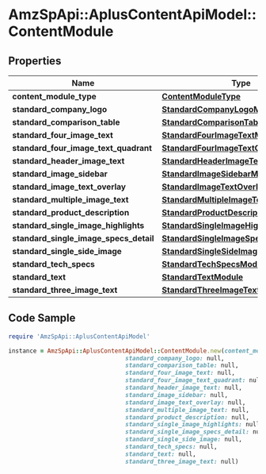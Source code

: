 # AmzSpApi::AplusContentApiModel::ContentModule

## Properties

Name | Type | Description | Notes
------------ | ------------- | ------------- | -------------
**content_module_type** | [**ContentModuleType**](ContentModuleType.md) |  | 
**standard_company_logo** | [**StandardCompanyLogoModule**](StandardCompanyLogoModule.md) |  | [optional] 
**standard_comparison_table** | [**StandardComparisonTableModule**](StandardComparisonTableModule.md) |  | [optional] 
**standard_four_image_text** | [**StandardFourImageTextModule**](StandardFourImageTextModule.md) |  | [optional] 
**standard_four_image_text_quadrant** | [**StandardFourImageTextQuadrantModule**](StandardFourImageTextQuadrantModule.md) |  | [optional] 
**standard_header_image_text** | [**StandardHeaderImageTextModule**](StandardHeaderImageTextModule.md) |  | [optional] 
**standard_image_sidebar** | [**StandardImageSidebarModule**](StandardImageSidebarModule.md) |  | [optional] 
**standard_image_text_overlay** | [**StandardImageTextOverlayModule**](StandardImageTextOverlayModule.md) |  | [optional] 
**standard_multiple_image_text** | [**StandardMultipleImageTextModule**](StandardMultipleImageTextModule.md) |  | [optional] 
**standard_product_description** | [**StandardProductDescriptionModule**](StandardProductDescriptionModule.md) |  | [optional] 
**standard_single_image_highlights** | [**StandardSingleImageHighlightsModule**](StandardSingleImageHighlightsModule.md) |  | [optional] 
**standard_single_image_specs_detail** | [**StandardSingleImageSpecsDetailModule**](StandardSingleImageSpecsDetailModule.md) |  | [optional] 
**standard_single_side_image** | [**StandardSingleSideImageModule**](StandardSingleSideImageModule.md) |  | [optional] 
**standard_tech_specs** | [**StandardTechSpecsModule**](StandardTechSpecsModule.md) |  | [optional] 
**standard_text** | [**StandardTextModule**](StandardTextModule.md) |  | [optional] 
**standard_three_image_text** | [**StandardThreeImageTextModule**](StandardThreeImageTextModule.md) |  | [optional] 

## Code Sample

```ruby
require 'AmzSpApi::AplusContentApiModel'

instance = AmzSpApi::AplusContentApiModel::ContentModule.new(content_module_type: null,
                                 standard_company_logo: null,
                                 standard_comparison_table: null,
                                 standard_four_image_text: null,
                                 standard_four_image_text_quadrant: null,
                                 standard_header_image_text: null,
                                 standard_image_sidebar: null,
                                 standard_image_text_overlay: null,
                                 standard_multiple_image_text: null,
                                 standard_product_description: null,
                                 standard_single_image_highlights: null,
                                 standard_single_image_specs_detail: null,
                                 standard_single_side_image: null,
                                 standard_tech_specs: null,
                                 standard_text: null,
                                 standard_three_image_text: null)
```


